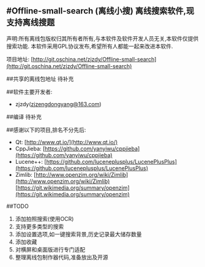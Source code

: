 #Offline-small-search  (离线小搜)
离线搜索软件,现支持离线搜题
------------
声明:所有离线包版权归其所有者所有,与本软件及软件开发人员无关,本软件仅提供搜索功能.
本软件采用GPL协议发布,希望所有人都能一起来改进本软件.

项目地址: [http://git.oschina.net/zjzdy/Offline-small-search](http://git.oschina.net/zjzdy/Offline-small-search)

##共享的离线包地址
待补充

##软件主要开发者:
* zjzdy(zjzengdongyang@163.com)

##编译
待补充

##感谢以下的项目,排名不分先后:
* Qt: [http://www.qt.io/](http://www.qt.io/)
* CppJieba: [https://github.com/yanyiwu/cppjieba](https://github.com/yanyiwu/cppjieba)
* Lucene++: [https://github.com/luceneplusplus/LucenePlusPlus](https://github.com/luceneplusplus/LucenePlusPlus)
* Zimlib: [http://www.openzim.org/wiki/Zimlib](http://www.openzim.org/wiki/Zimlib) [https://git.wikimedia.org/summary/openzim](https://git.wikimedia.org/summary/openzim)

##TODO
1. 添加拍照搜索(使用OCR)
2. 支持更多类型的搜索
3. 添加设置选项,如一键搜索背景,历史记录最大储存数量
4. 添加收藏
5. 对横屏和桌面版进行专门适配
6. 整理离线包制作器代码,准备放出及开源